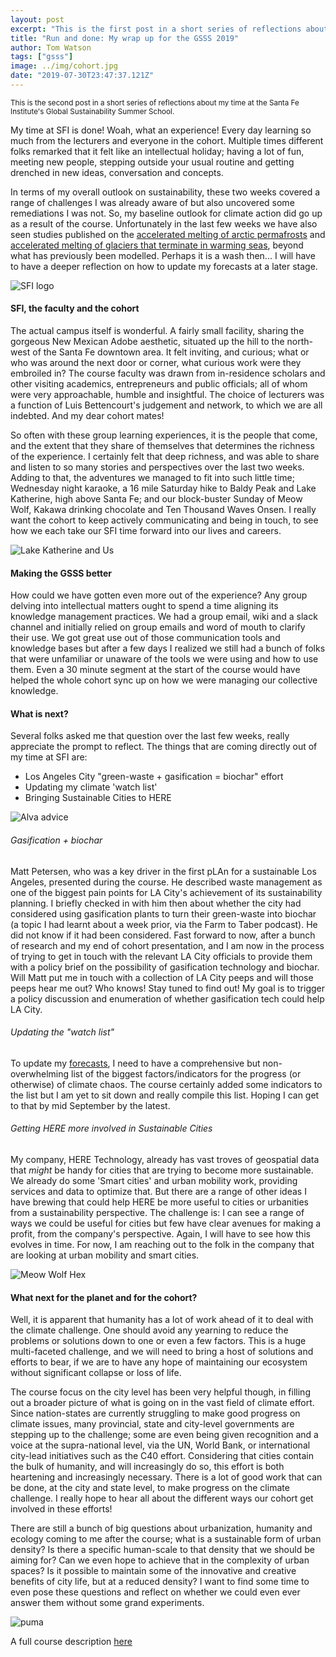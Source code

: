 ```yaml
---
layout: post
excerpt: "This is the first post in a short series of reflections about my time at the Santa Fe Institute's Global Sustainability Summer School. More directed at those in the cohort!"
title: "Run and done: My wrap up for the GSSS 2019"
author: Tom Watson
tags: ["gsss"]
image: ../img/cohort.jpg
date: "2019-07-30T23:47:37.121Z"
---
```


<sub>This is the second post in a short series of reflections about my time at the Santa Fe Institute's Global Sustainability Summer School.</sub>

My time at SFI is done! Woah, what an experience! Every day learning so much from the lecturers and everyone in the cohort. Multiple times different folks remarked that it felt like an intellectual holiday; having a lot of fun, meeting new people, stepping outside your usual routine and getting drenched in new ideas, conversation and concepts.

In terms of my overall outlook on sustainability, these two weeks covered a range of challenges I was already aware of but also uncovered some remediations I was not. So, my baseline outlook for climate action did go up as a result of the course. Unfortunately in the last few weeks we have also seen studies published on the [accelerated melting of arctic permafrosts](https://agupubs.onlinelibrary.wiley.com/doi/pdf/10.1029/2019GL082187) and [accelerated melting of glaciers that terminate in warming seas](https://science.sciencemag.org/content/365/6451/369), beyond what has previously been modelled. Perhaps it is a wash then... I will have to have a deeper reflection on how to update my forecasts at a later stage.

![SFI logo](../img/SFI_logo.png)

#### SFI, the faculty and the cohort

The actual campus itself is wonderful. A fairly small facility, sharing the gorgeous New Mexican Adobe aesthetic, situated up the hill to the north-west of the Santa Fe downtown area. It felt inviting, and curious; what or who was around the next door or corner, what curious work were they embroiled in? The course faculty was drawn from in-residence scholars and other visiting academics, entrepreneurs and public officials; all of whom were very approachable, humble and insightful. The choice of lecturers was a function of Luis Bettencourt's judgement and network, to which we are all indebted. And my dear cohort mates!

So often with these group learning experiences, it is the people that come, and the extent that they share of themselves that determines the richness of the experience. I certainly felt that deep richness, and was able to share and listen to so many stories and perspectives over the last two weeks. Adding to that, the adventures we managed to fit into such little time; Wednesday night karaoke, a 16 mile Saturday hike to Baldy Peak and Lake Katherine, high above Santa Fe; and our block-buster Sunday of Meow Wolf, Kakawa drinking chocolate and Ten Thousand Waves Onsen. I really want the cohort to keep actively communicating and being in touch, to see how we each take our SFI time forward into our lives and careers. 

![Lake Katherine and Us](../img/katherine.jpg)

#### Making the GSSS better

How could we have gotten even more out of the experience? Any group delving into intellectual matters ought to spend a time aligning its knowledge management practices. We had a group email, wiki and a slack channel and initially relied on group emails and word of mouth to clarify their use. We got great use out of those communication tools and knowledge bases but after a few days I realized we still had a bunch of folks that were unfamiliar or unaware of the tools we were using and how to use them. Even a 30 minute segment at the start of the course would have helped the whole cohort sync up on how we were managing our collective knowledge.

#### What is next?

Several folks asked me that question over the last few weeks, really appreciate the prompt to reflect. The things that are coming directly out of my time at SFI are:

- Los Angeles City "green-waste + gasification = biochar" effort
- Updating my climate 'watch list'
- Bringing Sustainable Cities to HERE

![Alva advice](../img/alva.jpg)

###### Gasification + biochar

Matt Petersen, who was a key driver in the first pLAn for a sustainable Los Angeles, presented during the course. He described waste management as one of the biggest pain points for LA City's achievement of its sustainability planning. I briefly checked in with him then about whether the city had considered using gasification plants to turn their green-waste into biochar (a topic I had learnt about a week prior, via the Farm to Taber podcast). He did not know if it had been considered. Fast forward to now, after a bunch of research and my end of cohort presentation, and I am now in the process of trying to get in touch with the relevant LA City officials to provide them with a policy brief on the possibility of gasification technology and biochar. Will Matt put me in touch with a collection of LA City peeps and will those peeps hear me out? Who knows! Stay tuned to find out! My goal is to trigger a policy discussion and enumeration of whether gasification tech could help LA City.

###### Updating the "watch list"

To update my [forecasts](https://twicefire.com/littleciv/littleciv/), I need to have a comprehensive but non-overwhelming list of the biggest factors/indicators for the progress (or otherwise) of climate chaos. The course certainly added some indicators to the list but I am yet to sit down and really compile this list. Hoping I can get to that by mid September by the latest.

###### Getting HERE more involved in Sustainable Cities

My company, HERE Technology, already has vast troves of geospatial data that *might* be handy for cities that are trying to become more sustainable. We already do some 'Smart cities' and urban mobility work, providing services and data to optimize that. But there are a range of other ideas I have brewing that could help HERE be more useful to cities or urbanities from a sustainability perspective. The challenge is: I can see a range of ways we could be useful for cities but few have clear avenues for making a profit, from the company's perspective. Again, I will have to see how this evolves in time. For now, I am reaching out to the folk in the company that are looking at urban mobility and smart cities.

![Meow Wolf Hex](../img/hex.jpg)

#### What next for the planet and for the cohort?

Well, it is apparent that humanity has a lot of work ahead of it to deal with the climate challenge. One should avoid any yearning to reduce the problems or solutions down to one or even a few factors. This is a huge multi-faceted challenge, and we will need to bring a host of solutions and efforts to bear, if we are to have any hope of maintaining our ecosystem without significant collapse or loss of life.
 
The course focus on the city level has been very helpful though, in filling out a broader picture of what is going on in the vast field of climate effort. Since nation-states are currently struggling to make good progress on climate issues, many provincial, state and city-level governments are stepping up to the challenge; some are even being given recognition and a voice at the supra-national level, via the UN, World Bank, or international city-lead initiatives such as the C40 effort. Considering that cities contain the bulk of humanity, and will increasingly do so, this effort is both heartening and increasingly necessary. There is a lot of good work that can be done, at the city and state level, to make progress on the climate challenge. I really hope to hear all about the different ways our cohort get involved in these efforts!

There are still a bunch of big questions about urbanization, humanity and ecology coming to me after the course; what is a sustainable form of urban density? Is there a specific human-scale to that density that we should be aiming for? Can we even hope to achieve that in the complexity of urban spaces? Is it possible to maintain some of the innovative and creative benefits of city life, but at a reduced density? I want to find some time to even pose these questions and reflect on whether we could even ever answer them without some grand experiments. 

![puma](../img/puma.jpg)

A full course description [here](https://www.santafe.edu/engage/learn/schools/global-sustainability-summer-school)
